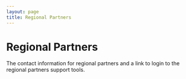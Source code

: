 ```yaml
---
layout: page
title: Regional Partners
---
```


# Regional Partners

The contact information for regional partners and a link to login to the regional partners support tools.